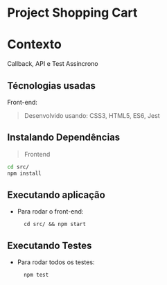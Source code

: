 # Project Shopping Cart

# Contexto
Callback, API e Test Assíncrono

## Técnologias usadas

Front-end:
> Desenvolvido usando: CSS3, HTML5, ES6, Jest

## Instalando Dependências

> Frontend
```bash
cd src/
npm install
``` 
## Executando aplicação

* Para rodar o front-end:

  ```
    cd src/ && npm start
  ```

## Executando Testes

* Para rodar todos os testes:

  ```
    npm test
  ```